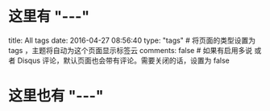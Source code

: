 # 这里有 "---"
title: All tags 
date: 2016-04-27 08:56:40
type: "tags" # 将页面的类型设置为 tags
，主题将自动为这个页面显示标签云
comments: false # 如果有启用多说 或者 Disqus 评论，默认页面也会带有评论。需要关闭的话，设置为 false
# 这里也有 "---"
